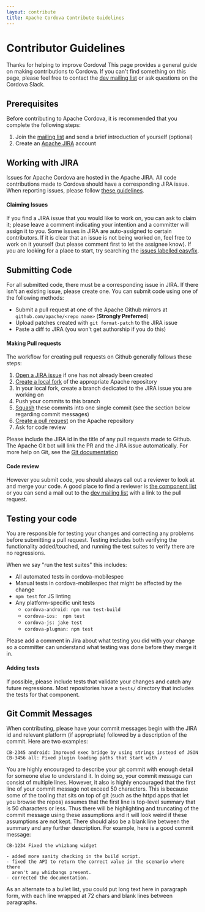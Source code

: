 ```yaml
---
layout: contribute
title: Apache Cordova Contribute Guidelines
---
```


# Contributor Guidelines

Thanks for helping to improve Cordova! This page provides a general guide on making contributions to Cordova. If you can't find something on this page, please feel free to contact the [dev mailing list](http://cordova.apache.org/contact) or ask questions on the Cordova Slack.

## Prerequisites

Before contributing to Apache Cordova, it is recommended that you complete the following steps:

1. Join the [mailing list](http://cordova.apache.org/contact/) and send a brief introduction of yourself (optional)
2. Create an [Apache JIRA](https://issues.apache.org/jira/secure/Signup!default.jspa) account

## Working with JIRA

Issues for Apache Cordova are hosted in the Apache JIRA. All code contributions made to Cordova should have a corresponding JIRA issue. When reporting issues, please follow [these guidelines](./issues.html).

#### Claiming Issues

If you find a JIRA issue that you would like to work on, you can ask to claim it; please leave a comment indicating your intention and a committer will assign it to you. Some issues in JIRA are auto-assigned to certain contributors. If it is clear that an issue is not being worked on, feel free to work on it yourself (but please comment first to let the assignee know). If you are looking for a place to start, try searching the [issues labelled easyfix](https://issues.apache.org/jira/issues?jql=project%20%3D%20CB%20AND%20resolution%20%3D%20Unresolved%20AND%20labels%20%3D%20%22easyfix%22%20ORDER%20BY%20createdDate%20DESC).


## Submitting Code

For all submitted code, there must be a corresponding issue in JIRA. If there isn't an existing issue, please create one. You can submit code using one of the following methods:

* Submit a pull request at one of the Apache Github mirrors at `github.com/apache/<repo name>` (**Strongly Preferred**)
* Upload patches created with `git format-patch` to the JIRA issue
* Paste a diff to JIRA (you won't get authorship if you do this)

#### Making Pull requests

The workflow for creating pull requests on Github generally follows these steps:

1. [Open a JIRA issue](./issues.html) if one has not already been created
2. [Create a local fork](https://help.github.com/articles/fork-a-repo/) of the appropriate Apache repository
3. In your local fork, create a branch dedicated to the JIRA issue you are working on
4. Push your commits to this branch
5. [Squash](http://www.git-scm.com/book/en/v2/Git-Tools-Rewriting-History#Squashing-Commits) these commits into one single commit (see the section below regarding commit messages)
6. [Create a pull request](https://help.github.com/articles/using-pull-requests/) on the Apache repository
7. Ask for code review

Please include the JIRA id in the title of any pull requests made to Github. The Apache Git bot will link the PR and the JIRA issue automatically. For more help on Git, see the [Git documentation](http://git-scm.com/doc)

#### Code review

However you submit code, you should always call out a reviewer to look at and merge your code. A good place to find a reviewer is [the component list](https://issues.apache.org/jira/browse/CB/?selectedTab=com.atlassian.jira.jira-projects-plugin:components-panel) or you can send a mail out to the [dev mailing list](http://cordova.apache.org/contact) with a link to the pull request.

## Testing your code

You are responsible for testing your changes and correcting any problems before submitting a pull request. Testing includes both verifying the functionality added/touched, and running the test suites to verify there are no regressions.

When we say "run the test suites" this includes:
* All automated tests in cordova-mobilespec
* Manual tests in cordova-mobilespec that might be affected by the change
* `npm test` for JS linting
* Any platform-specific unit tests
    * `cordova-android: npm run test-build`
    * `cordova-ios:  npm test`
    * `cordova-js: jake test`
    * `cordova-plugman: npm test`

Please add a comment in Jira about what testing you did with your change so a committer can understand what testing was done before they merge it in.

#### Adding tests

If possible, please include tests that validate your changes and catch any future regressions. Most repositories have a `tests/` directory that includes the tests for that component.

## Git Commit Messages

When contributing, please have your commit messages begin with the JIRA id and relevant platform (if appropriate) followed by a description of the commit. Here are two examples:
```
CB-2345 android: Improved exec bridge by using strings instead of JSON
CB-3456 all: Fixed plugin loading paths that start with /
```

You are highly encouraged to describe your git commit with enough detail for someone else to understand it. In doing so, your commit message can consist of multiple lines. However, it also is highly encouraged that the first line of your commit message not exceed 50 characters. This is because some of the tooling that sits on top of git (such as the httpd apps that let you browse the repos) assumes that the first line is top-level summary that is 50 characters or less. Thus there will be highlighting and truncating of the commit message using these assumptions and it will look weird if these assumptions are not kept. There should also be a blank line between the summary and any further description. For example, here is a good commit message:

```
CB-1234 Fixed the whizbang widget

- added more sanity checking in the build script.
- fixed the API to return the correct value in the scenario where there
  aren't any whizbangs present.
- corrected the documentation.
```

As an alternate to a bullet list, you could put long text here in paragraph form, with each line wrapped at 72 chars and blank lines between paragraphs.
